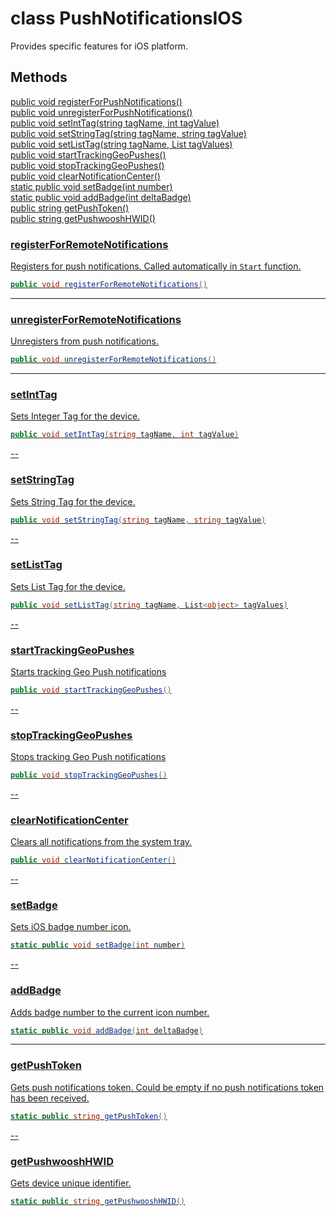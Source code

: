 # class PushNotificationsIOS #

Provides specific features for iOS platform.

## Methods

[public void registerForPushNotifications()](#registerforpushnotifications)  
[public void unregisterForPushNotifications()](#unregisterforpushnotifications)  
[public void setIntTag(string tagName, int tagValue)](#setinttag)  
[public void setStringTag(string tagName, string tagValue)](#setstringtag)  
[public void setListTag(string tagName, List<object> tagValues)](#setlisttag)  
[public void startTrackingGeoPushes()](#starttrackinggeopushes)  
[public void stopTrackingGeoPushes()](#stoptrackinggeopushes)  
[public void clearNotificationCenter()](#clearnotificationcenter)  
[static public void setBadge(int number)](#setbadge)  
[static public void addBadge(int deltaBadge)](#addbadge)  
[public string getPushToken()](#getpushtoken)  
[public string getPushwooshHWID()](#getpushwooshhwid)  


### registerForRemoteNotifications

Registers for push notifications. Called automatically in `Start` function.

```csharp
public void registerForRemoteNotifications()
```

---
### unregisterForRemoteNotifications

Unregisters from push notifications.

```csharp
public void unregisterForRemoteNotifications()
```

---
### setIntTag

Sets Integer Tag for the device.

```csharp
public void setIntTag(string tagName, int tagValue)
```

--
### setStringTag

Sets String Tag for the device.

```csharp
public void setStringTag(string tagName, string tagValue)
```

--
### setListTag

Sets List Tag for the device.

```csharp
public void setListTag(string tagName, List<object> tagValues)
```

--
### startTrackingGeoPushes

Starts tracking Geo Push notifications

```csharp
public void startTrackingGeoPushes()
```

--
### stopTrackingGeoPushes

Stops tracking Geo Push notifications

```csharp
public void stopTrackingGeoPushes()
```

--
### clearNotificationCenter

Clears all notifications from the system tray.

```csharp
public void clearNotificationCenter()
```

--
### setBadge

Sets iOS badge number icon.

```csharp
static public void setBadge(int number)
```

--
### addBadge

Adds badge number to the current icon number.

```csharp
static public void addBadge(int deltaBadge)
```

---
### getPushToken

Gets push notifications token. Could be empty if no push notifications token has been received.

```csharp
static public string getPushToken()
```

--
### getPushwooshHWID

Gets device unique identifier.

```csharp
static public string getPushwooshHWID()
```
